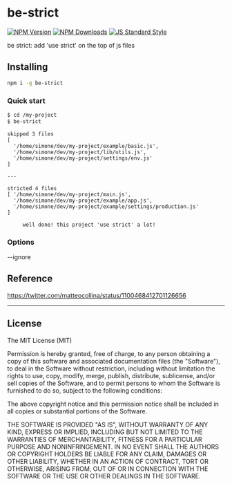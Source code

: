 # be-strict

[![NPM Version](http://img.shields.io/npm/v/be-strict.svg?style=flat)](https://www.npmjs.org/package/be-strict)
[![NPM Downloads](https://img.shields.io/npm/dm/be-strict.svg?style=flat)](https://www.npmjs.org/package/be-strict)
[![JS Standard Style](https://img.shields.io/badge/code%20style-standard-brightgreen.svg)](http://standardjs.com/)

be strict: add 'use strict' on the top of js files

## Installing

````bash
npm i -g be-strict
````

### Quick start

```bash
$ cd /my-project
$ be-strict
```

```
skipped 3 files
[
  '/home/simone/dev/my-project/example/basic.js',
  '/home/simone/dev/my-project/lib/utils.js',
  '/home/simone/dev/my-project/settings/env.js'
]

---

stricted 4 files
[ '/home/simone/dev/my-project/main.js',
  '/home/simone/dev/my-project/example/app.js',
  '/home/simone/dev/my-project/example/settings/production.js'
]

     well done! this project 'use strict' a lot!
```

### Options

--ignore


## Reference

https://twitter.com/matteocollina/status/1100468412701126656

---

## License

The MIT License (MIT)

Permission is hereby granted, free of charge, to any person obtaining a copy
of this software and associated documentation files (the "Software"), to deal
in the Software without restriction, including without limitation the rights
to use, copy, modify, merge, publish, distribute, sublicense, and/or sell
copies of the Software, and to permit persons to whom the Software is
furnished to do so, subject to the following conditions:

The above copyright notice and this permission notice shall be included in all
copies or substantial portions of the Software.

THE SOFTWARE IS PROVIDED "AS IS", WITHOUT WARRANTY OF ANY KIND, EXPRESS OR
IMPLIED, INCLUDING BUT NOT LIMITED TO THE WARRANTIES OF MERCHANTABILITY,
FITNESS FOR A PARTICULAR PURPOSE AND NONINFRINGEMENT. IN NO EVENT SHALL THE
AUTHORS OR COPYRIGHT HOLDERS BE LIABLE FOR ANY CLAIM, DAMAGES OR OTHER
LIABILITY, WHETHER IN AN ACTION OF CONTRACT, TORT OR OTHERWISE, ARISING FROM,
OUT OF OR IN CONNECTION WITH THE SOFTWARE OR THE USE OR OTHER DEALINGS IN THE
SOFTWARE.
